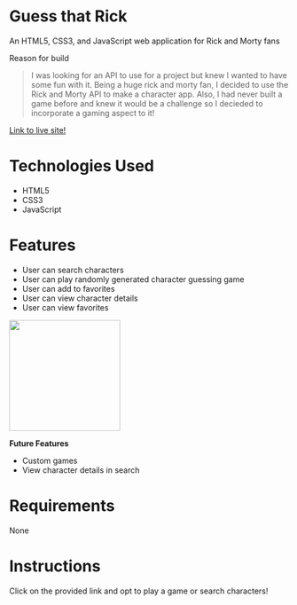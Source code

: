# Guess that Rick

An HTML5, CSS3, and JavaScript web application for Rick and Morty fans

Reason for build

> I was looking for an API to use for a project but knew I wanted to have some fun with it. Being a huge rick and morty fan, I decided to use the Rick and Morty API to make a character app. Also, I had never built a game before and knew it would be a challenge so I decieded to incorporate a gaming aspect to it! 

[Link to live site!](https://addyabid.github.io/guess-that-rick/)

# Technologies Used

* HTML5
* CSS3
* JavaScript

# Features

* User can search characters
* User can play randomly generated character guessing game
* User can add to favorites
* User can view character details
* User can view favorites
<img src="https://user-images.githubusercontent.com/85080021/151881830-99b676df-a10b-477b-bb98-9fc0d21d75bd.gif"  width="200"/>
<!-- ![gitrivk](https://user-images.githubusercontent.com/85080021/151881830-99b676df-a10b-477b-bb98-9fc0d21d75bd.gif =250x250) -->

**Future Features**

* Custom games
* View character details in search

# Requirements

None

# Instructions

Click on the provided link and opt to play a game or search characters! 
